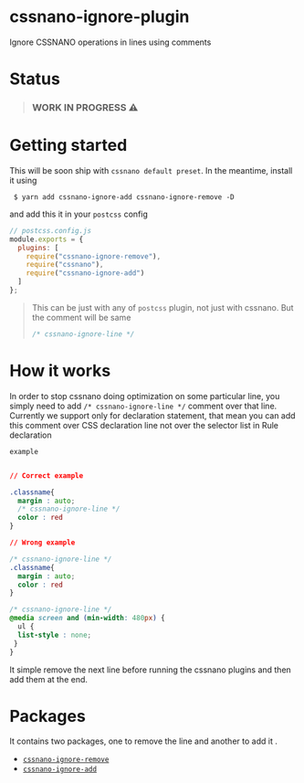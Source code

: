 # cssnano-ignore-plugin
Ignore CSSNANO operations in lines using comments

# Status
> ### WORK IN PROGRESS :warning:

# Getting started


This will be soon ship with `cssnano default preset`. 
In the meantime, install it using 

` $ yarn add cssnano-ignore-add cssnano-ignore-remove -D`

and add this it in your `postcss` config

```js
// postcss.config.js
module.exports = {
  plugins: [
    require("cssnano-ignore-remove"),
    require("cssnano"),
    require("cssnano-ignore-add")
  ]
};
```

> This can be just with any of `postcss` plugin, not just with cssnano. But the comment will be same 
>
> ```css
> /* cssnano-ignore-line */
> ```



# How it works
In order to stop cssnano doing optimization on some particular line, you simply need to add `/* cssnano-ignore-line */` comment over that line.
Currently we support only for declaration statement, that mean you can add this comment over CSS declaration line not over the selector list in Rule declaration

`example`

```css

// Correct example

.classname{
  margin : auto;
  /* cssnano-ignore-line */
  color : red
}

// Wrong example

/* cssnano-ignore-line */
.classname{
  margin : auto;
  color : red
}

/* cssnano-ignore-line */
@media screen and (min-width: 480px) {
  ul {
  list-style : none;
 }
}

```
 
It simple remove the next line before running the cssnano plugins and then add them at the end.

# Packages
It contains two packages, one to remove the line and another to add it .

- [`cssnano-ignore-remove`](#cssnano-ignore-remove)
- [`cssnano-ignore-add`](#cssnano-ignore-add)

